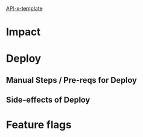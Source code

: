[API-x-template](https://rcanalytics.atlassian.net/browse/API-x)
# Impact

# Deploy
## Manual Steps / Pre-reqs for Deploy

## Side-effects of Deploy

# Feature flags
